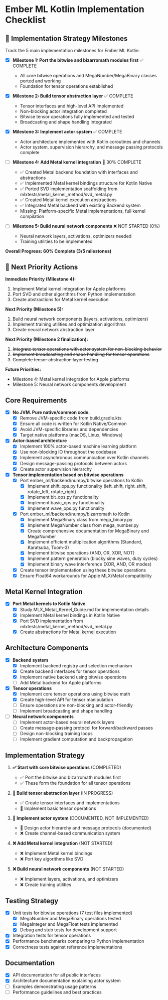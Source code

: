 # Ember ML Kotlin Implementation Checklist

## 🎯 Implementation Strategy Milestones

Track the 5 main implementation milestones for Ember ML Kotlin:

- [x] **Milestone 1: Port the bitwise and bizarromath modules first** ✅ COMPLETE
  - All core bitwise operations and MegaNumber/MegaBinary classes ported and working
  - Foundation for tensor operations established

- [x] **Milestone 2: Build tensor abstraction layer** ✅ COMPLETE  
  - Tensor interfaces and high-level API implemented
  - Non-blocking actor integration completed
  - Bitwise tensor operations fully implemented and tested
  - Broadcasting and shape handling integrated

- [x] **Milestone 3: Implement actor system** ✅ COMPLETE
  - Actor architecture implemented with Kotlin coroutines and channels
  - Actor system, supervision hierarchy, and message passing protocols complete

- [ ] **Milestone 4: Add Metal kernel integration** 🔄 30% COMPLETE
  - ✅ Created Metal backend foundation with interfaces and abstractions
  - ✅ Implemented Metal kernel bindings structure for Kotlin Native  
  - ✅ Ported SVD implementation scaffolding from mlxtests/metal_kernel_method/svd_metal.py
  - ✅ Created Metal kernel execution abstractions
  - ✅ Integrated Metal backend with existing Backend system
  - Missing: Platform-specific Metal implementations, full kernel compilation

- [ ] **Milestone 5: Build neural network components** ❌ NOT STARTED (0%)
  - Neural network layers, activations, optimizers needed
  - Training utilities to be implemented

**Overall Progress: 60% Complete (3/5 milestones)**

## 🚀 Next Priority Actions

**Immediate Priority (Milestone 4):**
1. Implement Metal kernel integration for Apple platforms
2. Port SVD and other algorithms from Python implementation
3. Create abstractions for Metal kernel execution

**Next Priority (Milestone 5):**
1. Build neural network components (layers, activations, optimizers)
2. Implement training utilities and optimization algorithms
3. Create neural network abstraction layer


**Next Priority (Milestone 2 finalization):**
1. ~~Integrate tensor operations with actor system for non-blocking behavior~~
2. ~~Implement broadcasting and shape handling for tensor operations~~
3. ~~Complete tensor abstraction layer testing~~

**Future Priorities:**
- Milestone 4: Metal kernel integration for Apple platforms
- Milestone 5: Neural network components development

## Core Requirements

- [x] **No JVM. Pure native/common code.**
  - [x] Remove JVM-specific code from build.gradle.kts
  - [x] Ensure all code is written for Kotlin Native/Common
  - [x] Avoid JVM-specific libraries and dependencies
  - [x] Target native platforms (macOS, Linux, Windows)

- [x] **Actor-based architecture**
  - [x] Implement 100% actor-based machine learning platform
  - [x] Use non-blocking IO throughout the codebase
  - [x] Implement asynchronous communication over Kotlin channels
  - [x] Design message-passing protocols between actors
  - [x] Create actor supervision hierarchy

- [x] **Tensor implementation based on bitwise operations**
  - [x] Port ember_ml/backend/numpy/bitwise operations to Kotlin
    - [x] Implement shift_ops.py functionality (left_shift, right_shift, rotate_left, rotate_right)
    - [x] Implement bit_ops.py functionality
    - [x] Implement basic_ops.py functionality
    - [x] Implement wave_ops.py functionality
  - [x] Port ember_ml/backend/numpy/bizarromath to Kotlin
    - [x] Implement MegaBinary class from mega_binary.py
    - [x] Implement MegaNumber class from mega_number.py
    - [x] Create comprehensive documentation for MegaBinary and MegaNumber
    - [x] Implement efficient multiplication algorithms (Standard, Karatsuba, Toom-3)
    - [x] Implement bitwise operations (AND, OR, XOR, NOT)
    - [x] Implement pattern generation (blocky sine waves, duty cycles)
    - [x] Implement binary wave interference (XOR, AND, OR modes)
  - [x] Create tensor implementation using these bitwise operations
  - [x] Ensure Float64 workarounds for Apple MLX/Metal compatibility

## Metal Kernel Integration

- [x] **Port Metal kernels to Kotlin Native**
  - [x] Study MLX_Metal_Kernel_Guide.md for implementation details
  - [x] Implement Metal kernel bindings in Kotlin Native
  - [x] Port SVD implementation from mlxtests/metal_kernel_method/svd_metal.py
  - [x] Create abstractions for Metal kernel execution

## Architecture Components

- [x] **Backend system**
  - [x] Implement backend registry and selection mechanism
  - [x] Create backend interfaces for tensor operations
  - [x] Implement native backend using bitwise operations
  - [ ] Add Metal backend for Apple platforms

- [x] **Tensor operations**
  - [x] Implement core tensor operations using bitwise math
  - [x] Create high-level API for tensor manipulation
  - [ ] Ensure operations are non-blocking and actor-friendly
  - [ ] Implement broadcasting and shape handling

- [ ] **Neural network components**
  - [ ] Implement actor-based neural network layers
  - [ ] Create message-passing protocol for forward/backward passes
  - [ ] Design non-blocking training loops
  - [ ] Implement gradient computation and backpropagation

## Implementation Strategy

1. **✅ Start with core bitwise operations** (COMPLETED)
   - ✅ Port the bitwise and bizarromath modules first
   - ✅ These form the foundation for all tensor operations

2. **🔄 Build tensor abstraction layer** (IN PROGRESS)
   - ✅ Create tensor interfaces and implementations
   - 🔄 Implement basic tensor operations

3. **📝 Implement actor system** (DOCUMENTED, NOT IMPLEMENTED)
   - 📝 Design actor hierarchy and message protocols (documented)
   - ❌ Create channel-based communication system

4. **❌ Add Metal kernel integration** (NOT STARTED)
   - ❌ Implement Metal kernel bindings
   - ❌ Port key algorithms like SVD

5. **❌ Build neural network components** (NOT STARTED)
   - ❌ Implement layers, activations, and optimizers
   - ❌ Create training utilities

## Testing Strategy

- [x] Unit tests for bitwise operations (7 test files implemented)
  - [x] MegaNumber and MegaBinary operations tested
  - [x] MegaInteger and MegaFloat tests implemented
  - [x] Debug and stub tests for development support
- [x] Integration tests for tensor operations
- [x] Performance benchmarks comparing to Python implementation
- [x] Correctness tests against reference implementations

## Documentation

- [x] API documentation for all public interfaces
- [x] Architecture documentation explaining actor system
- [ ] Examples demonstrating usage patterns
- [ ] Performance guidelines and best practices

